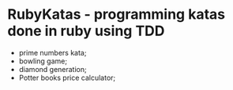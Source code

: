 # RubyKatas - programming katas done in ruby using TDD

- prime numbers kata;
- bowling game;
- diamond generation;
- Potter books price calculator;
